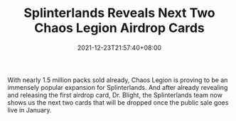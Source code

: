 ﻿---
title: "Splinterlands Reveals Next Two Chaos Legion Airdrop Cards"
date: 2021-12-23T21:57:40+08:00
lastmod: 2021-12-23T16:45:40+08:00
draft: false
authors: ["Stream"]
description: "With nearly 1.5 million packs sold already, Chaos Legion is proving to be an immensely popular expansion for Splinterlands. And after already revealing and releasing the first airdrop card, Dr. Blight, the Splinterlands team now shows us the next two cards that will be dropped once the public sale goes live in January."
featuredImage: "splinterlands-reveals-next-two-chaos-legion-airdrop-cards.jpg"
tags: ["Virtual World","Play to Earn"]
categories: ["news"]
news: ["Virtual World"]
weight: 
lightgallery: true
pinned: false
recommend: false
recommend1: false
---

With nearly 1.5 million packs sold already, Chaos Legion is proving to be an immensely popular expansion for Splinterlands. And after already revealing and releasing the first airdrop card, Dr. Blight, the Splinterlands team now shows us the next two cards that will be dropped once the public sale goes live in January.

<!--more-->

